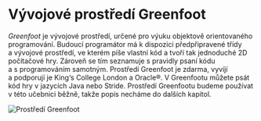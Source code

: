 # Vývojové prostředí Greenfoot

_Greenfoot_ je vývojové prostředí, určené pro výuku objektově orientovaného programování. Budoucí programátor má k&nbsp;dispozici předpřipravené třídy a&nbsp;vývojové prostředí, ve kterém píše vlastní kód a&nbsp;tvoří tak jednoduché 2D počítačové hry. Zároveň se tím seznamuje s&nbsp;pravidly psaní kódu a&nbsp;s&nbsp;programováním samotným. Prostředí Greenfoot je zdarma, vyvíjí a&nbsp;podporují je King‘s College London a&nbsp;Oracle®. V&nbsp;Greenfootu můžete psát kód hry v&nbsp;jazycích Java nebo Stride.
Prostředí Greenfootu budeme používat v&nbsp;této učebnici běžně, takže popis necháme do dalších kapitol.

![Prostředí Greenfoot](/ucebnice/greenfoot/kapitoly/000_uvod/greenfoot-uvod.png)
